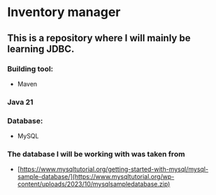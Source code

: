 # Inventory manager 

## This is a repository where I will mainly be learning JDBC.

### Building tool:
  * Maven

### Java 21

### Database:
  * MySQL

### The database I will be working with was taken from
  * [https://www.mysqltutorial.org/getting-started-with-mysql/mysql-sample-database/](https://www.mysqltutorial.org/wp-content/uploads/2023/10/mysqlsampledatabase.zip)
